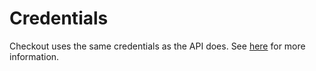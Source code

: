 # Credentials

Checkout uses the same credentials as the API does. See [here](API-Credentials.md) for more information.